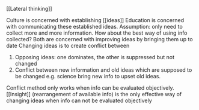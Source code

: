 [[Lateral thinking]]

Culture is concerned with establishing [[ideas]]
Education  is concerned with communicating these established ideas. Assumption: only 	need to collect more and more information. How about the best way of using info collected?
Both are concerned with improving ideas by bringing them up to date
Changing ideas is to create conflict between
1. Opposing ideas: one dominates, the other is suppressed but not changed
2.  Conflict between new information and old ideas which are supposed to be changed e.g. science bring new info to upset old ideas.

Conflict method only works when info can be evaluated objectively.
[[Insight]] (rearrangement of available info) is the only effective way of changing ideas when info can not be evaluated objectively